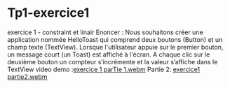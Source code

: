 # Tp1-exercice1
 exercice 1 - constraint et linair
 Enoncer :
Nous souhaitons créer une application nommée HelloToast qui comprend deux boutons (Button) et un champ texte (TextView). Lorsque l'utilisateur appuie sur le premier bouton, un message court (un Toast) est affiché à l'écran. A chaque clic sur le deuxième bouton un compteur s’incrémente et la valeur s’affiche dans le TextView
video demo :[exercice 1 parTie 1.webm](https://github.com/user-attachments/assets/c363b4f8-13e1-410c-b7c9-4ef5148c5e52)
Partie 2:
[exercice1 partie2.webm](https://github.com/user-attachments/assets/ad410df1-2c4d-46df-ab93-d9b3d4be9b5d)

